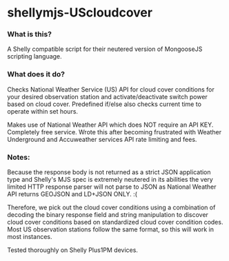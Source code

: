 # shellymjs-UScloudcover

### What is this?

A Shelly compatible script for their neutered version of MongooseJS scripting language.


### What does it do?

Checks National Weather Service (US) API for cloud cover conditions for your desired observation station and activate/deactivate switch power based on cloud cover.  Predefined if/else also checks current time to operate within set hours.

Makes use of National Weather API which does NOT require an API KEY.  Completely free service.  Wrote this after becoming frustrated with Weather Underground and Accuweather services API rate limiting and fees.


### Notes:

Because the response body is not returned as a strict JSON application type and Shelly's MJS spec is extremely neutered in its abilities the very limited HTTP response parser will not parse to JSON as National Weather API returns GEOJSON and LD+JSON ONLY.
:( 

Therefore, we pick out the cloud cover conditions using a combination of decoding the binary response field and string manipulation to discover cloud cover conditions based on standardized cloud cover condition codes.  Most US observation stations follow the same format, so this will work in most instances.

Tested thoroughly on Shelly Plus1PM devices.
